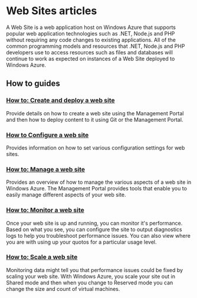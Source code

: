 # Web Sites articles

A Web Site is a web application host on Windows Azure that supports popular web application technologies such as .NET, Node.js and PHP without requiring any code changes to existing applications. All of the common programming models and resources that .NET, Node.js and PHP developers use to access resources such as files and databases will continue to work as expected on instances of a Web Site deployed to Windows Azure. 

## How to guides

### [How to: Create and deploy a web site](./howto-create-websites/)
Provide details on how to create a web site using the Management Portal and then how to deploy content to it using Git or the Management Portal.

### [How to Configure a web site](./howto-configure-websites/)
Provides information on how to set various configuration settings for web sites. 

### [How to: Manage a web site](./howto-manage-websites/)
Provides an overview of how to manage the various aspects of a web site in Windows Azure.  The Management Portal provides tools that enable you to easily manage different aspects of your web site. 

### [How to: Monitor a web site](./howto-monitor-websites/)
Once your web site is up and running, you can monitor it's performance. Based on what you see, you can configure the site to output diagnostics logs to help you troubleshoot performance issues.  You can also view where you are with using up your quotos for a particular usage level.

### [How to: Scale a web site](./howto-scale-websites/)
Monitoring data might tell you that performance issues could be fixed by scaling your web site. With Windows Azure, you scale your site out in Shared mode and then when you change to Reserved mode you can change the size and count of virtual machines.